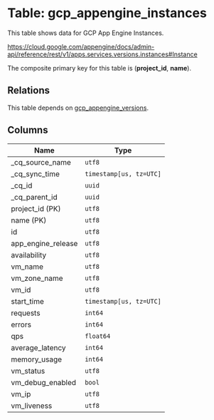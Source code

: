 # Table: gcp_appengine_instances

This table shows data for GCP App Engine Instances.

https://cloud.google.com/appengine/docs/admin-api/reference/rest/v1/apps.services.versions.instances#Instance

The composite primary key for this table is (**project_id**, **name**).

## Relations

This table depends on [gcp_appengine_versions](gcp_appengine_versions).

## Columns

| Name          | Type          |
| ------------- | ------------- |
|_cq_source_name|`utf8`|
|_cq_sync_time|`timestamp[us, tz=UTC]`|
|_cq_id|`uuid`|
|_cq_parent_id|`uuid`|
|project_id (PK)|`utf8`|
|name (PK)|`utf8`|
|id|`utf8`|
|app_engine_release|`utf8`|
|availability|`utf8`|
|vm_name|`utf8`|
|vm_zone_name|`utf8`|
|vm_id|`utf8`|
|start_time|`timestamp[us, tz=UTC]`|
|requests|`int64`|
|errors|`int64`|
|qps|`float64`|
|average_latency|`int64`|
|memory_usage|`int64`|
|vm_status|`utf8`|
|vm_debug_enabled|`bool`|
|vm_ip|`utf8`|
|vm_liveness|`utf8`|